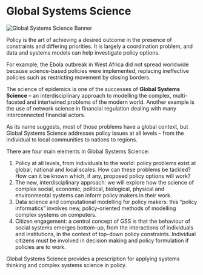 # Global Systems Science

![Global Systems Science Banner](https://ugc.futurelearn.com/uploads/assets/ed/3e/hero_ed3e3248-be0b-4c31-a45b-6b8ec852d9cf.png)

Policy is the art of achieving a desired outcome in the presence of constraints and differing priorities. It is largely a coordination problem, and data and systems models can help investigate policy options.

For example, the Ebola outbreak in West Africa did not spread worldwide because science-based policies were implemented, replacing ineffective policies such as restricting movement by closing borders.

The science of epidemics is one of the successes of **Global Systems Science** – an interdisciplinary approach to modelling the complex, multi-faceted and intertwined problems of the modern world. Another example is the use of network science in financial regulation dealing with many interconnected financial actors.

As its name suggests, most of those problems have a global context, but Global Systems Science addresses policy issues at all levels – from the individual to local communities to nations to regions.

There are four main elements in Global Systems Science:

1. Policy at all levels, from individuals to the world: policy problems exist at global, national and local scales. How can these problems be tackled? How can it be known which, if any, proposed policy options will work?
2. The new, interdisciplinary approach: we will explore how the science of complex social, economic, political, biological, physical and environmental systems can inform policy makers in their work.
3. Data science and computational modelling for policy makers: this “policy informatics” involves new, policy-oriented methods of modelling complex systems on computers.
4. Citizen engagement: a central concept of GSS is that the behaviour of social systems emerges bottom-up, from the interactions of individuals and institutions, in the context of top-down policy constraints. Individual citizens must be involved in decision making and policy formulation if policies are to work.

Global Systems Science provides a prescription for applying systems thinking and complex systems science in policy.